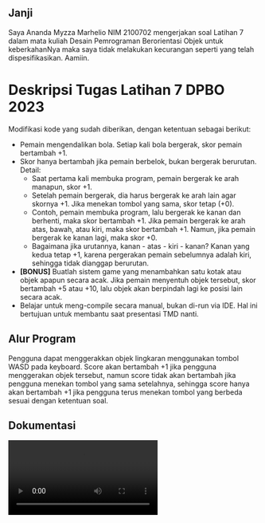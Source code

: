 ## Janji
Saya Ananda Myzza Marhelio NIM 2100702 mengerjakan soal Latihan 7 dalam mata kuliah Desain Pemrograman Berorientasi Objek untuk keberkahanNya maka saya tidak melakukan kecurangan seperti yang telah dispesifikasikan. Aamiin.

# Deskripsi Tugas Latihan 7 DPBO 2023
Modifikasi kode yang sudah diberikan, dengan ketentuan sebagai berikut:
* Pemain mengendalikan bola. Setiap kali bola bergerak, skor pemain bertambah +1.
* Skor hanya bertambah jika pemain berbelok, bukan bergerak berurutan. Detail:
  - Saat pertama kali membuka program, pemain bergerak ke arah manapun, skor +1.
  - Setelah pemain bergerak, dia harus bergerak ke arah lain agar skornya +1. Jika menekan tombol yang sama, skor tetap (+0).
  - Contoh, pemain membuka program, lalu bergerak ke kanan dan berhenti, maka skor bertambah +1. Jika pemain bergerak ke arah atas, bawah, atau kiri, maka skor bertambah +1. Namun, jika pemain bergerak ke kanan lagi, maka skor +0.
  - Bagaimana jika urutannya, kanan - atas - kiri - kanan? Kanan yang kedua tetap +1, karena pergerakan pemain sebelumnya adalah kiri, sehingga tidak dianggap berurutan.
* **[BONUS]** Buatlah sistem game yang menambahkan satu kotak atau objek apapun secara acak. Jika pemain menyentuh objek tersebut, skor bertambah +5 atau +10, lalu objek akan berpindah lagi ke posisi lain secara acak.
* Belajar untuk meng-compile secara manual, bukan di-run via IDE. Hal ini bertujuan untuk membantu saat presentasi TMD nanti.

## Alur Program
Pengguna dapat menggerakkan objek lingkaran menggunakan tombol WASD pada keyboard. Score akan bertambah +1 jika pengguna menggerakan objek tersebut, namun score tidak akan bertambah jika pengguna menekan tombol yang sama setelahnya, sehingga score hanya akan bertambah +1 jika pengguna terus menekan tombol yang berbeda sesuai dengan ketentuan soal.

## Dokumentasi
![Dokumentasi](https://github.com/anandamyzza/LP7C2DPBO2023/blob/main/Dokumentasi.mp4?raw=true)
